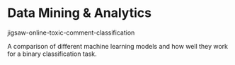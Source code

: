 # Data Mining & Analytics
jigsaw-online-toxic-comment-classification

A comparison of different machine learning models and how well they work for a binary classification task.
